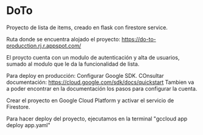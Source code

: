 # DoTo
Proyecto de lista de items, creado en flask con firestore service.

Ruta donde se encuentra alojado el proyecto:
https://do-to-producction.rj.r.appspot.com/

El proycto cuenta con un modulo de autenticación y alta de usuarios, sumado al modulo que le da la funcionalidad de lista.

Para deploy en producción:
Configurar Google SDK. COnsultar documentación:
https://cloud.google.com/sdk/docs/quickstart
Tambien va a poder encontrar en la documentación los pasos para configurar la cuenta.

Crear el proyecto en Google Cloud Platform y activar el servicio de Firestore.


Para hacer deploy del proyecto, ejecutamos en la terminal "gccloud app deploy app.yaml"

